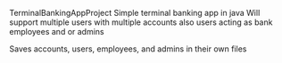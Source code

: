 TerminalBankingAppProject
Simple terminal banking app in java
Will support multiple users with multiple accounts
also users acting as bank employees and or admins

Saves accounts, users, employees, and admins in their own files 
